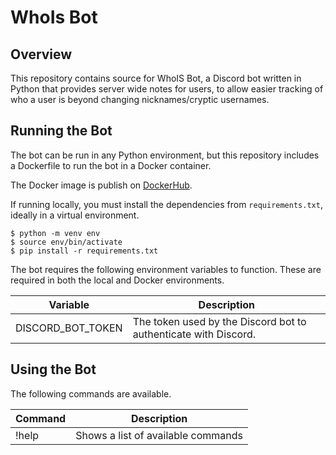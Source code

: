 # WhoIs Bot

## Overview

This repository contains source for WhoIS Bot, a Discord bot written in Python that provides server wide notes for users, to allow easier tracking of who a user is beyond changing nicknames/cryptic usernames.

## Running the Bot

The bot can be run in any Python environment, but this repository includes a Dockerfile to run the bot in a Docker container.

The Docker image is publish on [DockerHub](https://hub.docker.com/r/nealon/whois-bot).

If running locally, you must install the dependencies from `requirements.txt`, ideally in a virtual environment.

```shell
$ python -m venv env
$ source env/bin/activate
$ pip install -r requirements.txt
```

The bot requires the following environment variables to function. These are required in both the local and Docker environments.

| Variable                    | Description                                                     |
|-----------------------------|-----------------------------------------------------------------|
| DISCORD_BOT_TOKEN           | The token used by the Discord bot to authenticate with Discord. |


## Using the Bot

The following commands are available.

| Command | Description                                                         |
|---------|---------------------------------------------------------------------|
| !help   | Shows a list of available commands                                  |
